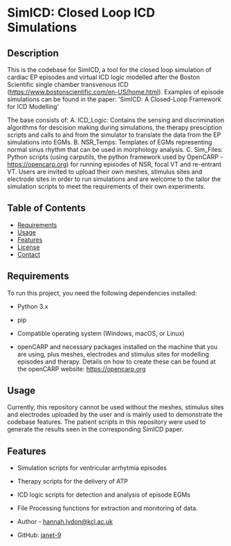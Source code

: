 
# SimICD: Closed Loop ICD Simulations

## Description

This is the codebase for SimICD, a tool for the closed loop simulation of cardiac EP episodes and virtual ICD logic modelled after the Boston Scientific single chamber transvenous ICD (https://www.bostonscientific.com/en-US/home.html). Examples of episode simulations can be found in the paper: 'SimICD: A Closed-Loop Framework for ICD Modelling'

The base consists of:
A. ICD_Logic: Contains the sensing and discrimination algorithms for descision making during simulations, the therapy presciption scripts and calls to and from the simulator to translate the data from the EP simulations into EGMs. 
B. NSR_Temps: Templates of EGMs representing normal sinus rhythm that can be used in morphology analysis. 
C. Sim_Files: Python scripts (using carputils, the python framework used by OpenCARP - https://opencarp.org) for running episodes of NSR, focal VT and re-entrant VT. Users are invited to upload their own meshes, stimulus sites and electrode sites in order to run simulations and are welcome to the tailor the simulation scripts to meet the requirements of their own experiments. 


## Table of Contents

- [Requirements](#requirements)
- [Usage](#usage)
- [Features](#features)
- [License](#license)
- [Contact](#contact)

## Requirements

To run this project, you need the following dependencies installed:

- Python 3.x
- pip
- Compatible operating system (Windows, macOS, or Linux)

- openCARP and necessary packages installed on the machine that you are using, plus meshes, electrodes and stimulus sites for modelling episodes and therapy. Details on how to create these can be found at the openCARP website: https://opencarp.org  

## Usage
 Currently, this repository cannot be used without the meshes, stimulus sites and electrodes uploaded by the user and is mainly used to demonstrate the codebase features. The patient scripts in this repository were used to generate the results seen in the corresponding SimICD paper. 

<!-- This is a commented out line in the README 
To run the virtual ICD scripts:
```sh
python run_icd.py
```

To execute therapy scripts:
```sh
python run_therapy.py 
```
-->

## Features

- Simulation scripts for ventricular arrhytmia episodes
- Therapy scripts for the delivery of ATP
- ICD logic scripts for detection and analysis of episode EGMs 
- File Processing functions for extraction and monitoring of data. 


- Author - [hannah.lydon@kcl.ac.uk](mailto:your-email@example.com)
- GitHub: [janet-9](https://github.com/your-username)